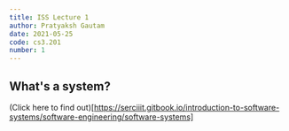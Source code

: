 ```yaml
---
title: ISS Lecture 1
author: Pratyaksh Gautam
date: 2021-05-25
code: cs3.201
number: 1
---
```


## What's a system?

(Click here to find out)[https://serciiit.gitbook.io/introduction-to-software-systems/software-engineering/software-systems]
